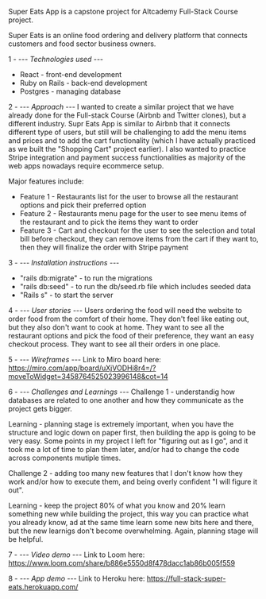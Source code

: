 Super Eats App is a capstone project for Altcademy Full-Stack Course project.

Super Eats is an online food ordering and delivery platform that connects customers and food sector business owners.

1 - *--- Technologies used ---*

- React -  front-end development
- Ruby on Rails - back-end development
- Postgres - managing database

2 - *--- Approach ---*
I wanted to create a similar project that we have already done for the Full-stack Course (Airbnb and Twitter clones), but a different industry. Supr Eats App is similar to Airbnb that it connects different type of users, but still will be challenging to add the menu items and prices and to add the cart functionality (which I have actually practiced as we built the "Shopping Cart" project earlier). I also wanted to practice Stripe integration and payment success functionalities as majority of the web apps nowadays require ecommerce setup.

Major features include: 
- Feature 1 - Restaurants list for the user to browse all the restaurant options and pick their preferred option
- Feature 2 - Restaurants menu page for the user to see menu items of the restaurant and to pick the items they want to order
- Feature 3 - Cart and checkout for the user to see the selection and total bill before checkout, they can remove items from the cart if they want to, then they will finalize the order with Stripe payment

3 - *--- Installation instructions ---*
- "rails db:migrate" - to run the migrations
- "rails db:seed" - to run the db/seed.rb file which includes seeded data
- "Rails s" - to start the server

4 - *--- User stories ---*
Users ordering the food will need the website to order food from the comfort of their home. They don't feel like eating out, but they also don't want to cook at home. They want to see all the restaurant options and pick the food of their preference, they want an easy checkout process. They want to see all their orders in one place.

5 - *--- Wireframes ---*
Link to Miro board here: https://miro.com/app/board/uXjVODHi8r4=/?moveToWidget=3458764525023996148&cot=14

6 - *--- Challenges and Learnings ---*
Challenge 1 - understandig how databases are related to one another and how they communicate as the project gets bigger.

Learning - planning stage is extremely important, when you have the structure and logic down on paper first, then building the app is going to be very easy. Some points in my project I left for "figuring out as I go", and it took me a lot of time to plan them later, and/or had to change the code across components mutiple times.

Challenge 2 - adding too many new features that I don't know how they work and/or how to execute them, and being overly confident "I will figure it out".

Learning - keep the project 80% of what you know and 20% learn something new while building the project, this way you can practice what you already know, ad at the same time learn some new bits here and there, but the new learnigs don't become overwhelming. Again, planning stage will be helpful.

7 - *--- Video demo ---*
Link to Loom here: https://www.loom.com/share/b886e5550d8f478dacc1ab86b005f559

8 - *--- App demo ---*
Link to Heroku here: https://full-stack-super-eats.herokuapp.com/

